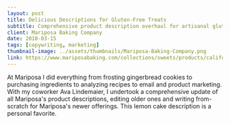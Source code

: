 ```yaml
---
layout: post
title: Delicious Descriptions for Gluten-Free Treats
subtitle: Comprehensive product description overhaul for artisanal gluten-free bakery's full product line
client: Mariposa Baking Company
date: 2018-03-15
tags: [copywriting, marketing]
thumbnail-image: ../assets/thumbnails/Mariposa-Baking-Company.png
link: https://www.mariposabaking.com/collections/sweets/products/california-lemon-cake
---
```


At Mariposa I did everything from frosting gingerbread cookies to purchasing ingredients to analyzing recipes to email and product marketing. With my coworker Ava Lindemaier, I undertook a comprehensive update of all Mariposa's product descriptions, editing older ones and writing from-scratch for Mariposa's newer offerings. This lemon cake description is a personal favorite.
